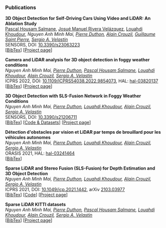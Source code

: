 ### Publications

**3D Object Detection for Self-Driving Cars Using Video and LiDAR: An Ablation Study**<br>
[Pascal Housam Salmane](https://scholar.google.fr/citations?hl=fr&user=yvLitLEAAAAJ&view_op=list_works&sortby=pubdate), [Josué Manuel Rivera Velázquez](), [Louahdi Khoudour](https://www.researchgate.net/profile/Louahdi-Khoudour), *Nguyen Anh Minh Mai, [Pierre Duthon](https://www.researchgate.net/profile/Pierre-Duthon), [Alain Crouzil](https://www.irit.fr/~Alain.Crouzil/), [Guillaume Saint Pierre](https://scholar.google.com/citations?user=ie1tJxsAAAAJ&hl=en&oi=ao), [Sergio A. Velastin](https://scholar.google.com/citations?user=FsE86kwAAAAJ&hl=en)*<br>
SENSORS, DOI: [10.3390/s23063223](https://doi.org/10.3390/s23063223)<br>
[[BibTex](../../docs/mai_sensors_2023.txt)] [[Project page]()]


**Camera and LiDAR analysis for 3D object detection in foggy weather conditions**<br>
*Nguyen Anh Minh Mai, [Pierre Duthon](https://www.researchgate.net/profile/Pierre-Duthon), [Pascal Housam Salmane](https://scholar.google.fr/citations?hl=fr&user=yvLitLEAAAAJ&view_op=list_works&sortby=pubdate), [Louahdi Khoudour](https://www.researchgate.net/profile/Louahdi-Khoudour), [Alain Crouzil](https://www.irit.fr/~Alain.Crouzil/), [Sergio A. Velastin](https://scholar.google.com/citations?user=FsE86kwAAAAJ&hl=en)*<br>
ICPRS 2022, DOI: [10.1109/ICPRS54038.2022.9854073](https://ieeexplore.ieee.org/document/9854073), HAL: [hal-03820137](https://hal.archives-ouvertes.fr/hal-03820137/)<br>
[[BibTex](../../docs/mai_cameralidar_2022.txt)] [[Project page](publications/camera_lidar_analysis.html)]

**3D Object Detection with SLS-Fusion Network in Foggy Weather Conditions**<br>
*Nguyen Anh Minh Mai, [Pierre Duthon](https://www.researchgate.net/profile/Pierre-Duthon), [Louahdi Khoudour](https://www.researchgate.net/profile/Louahdi-Khoudour), [Alain Crouzil](https://www.irit.fr/~Alain.Crouzil/), [Sergio A. Velastin](https://scholar.google.com/citations?user=FsE86kwAAAAJ&hl=en)*<br>
SENSORS, DOI: [10.3390/s21206711](https://doi.org/10.3390/s21206711)<br>
[[BibTex](../../docs/mai_sensors_2021.txt)] [[Code & Datasets](https://github.com/maiminh1996/multifogkitti)] [[Project page](publications/multifogkitti.html)]
<!-- [<a href='/multifogkitti' target="_blank">Project page</a>] -->

**Détection d'obstacles par vision et LiDAR par temps de brouillard pour les véhicules autonomes**<br>
*Nguyen Anh Minh Mai, [Pierre Duthon](https://www.researchgate.net/profile/Pierre-Duthon), [Louahdi Khoudour](https://www.researchgate.net/profile/Louahdi-Khoudour), [Alain Crouzil](https://www.irit.fr/~Alain.Crouzil/), [Sergio A. Velastin](https://scholar.google.com/citations?user=FsE86kwAAAAJ&hl=en)*<br>
ORASIS 2021, HAL: [hal-03241464](https://hal.archives-ouvertes.fr/hal-03241464/)<br>
[[BibTex](../../docs/mai_orasis_2021.txt)]

**Sparse LiDAR and Stereo Fusion (SLS-Fusion) for Depth Estimation and 3D Object Detection**<br>
*Nguyen Anh Minh Mai, [Pierre Duthon](https://www.researchgate.net/profile/Pierre-Duthon), [Louahdi Khoudour](https://www.researchgate.net/profile/Louahdi-Khoudour), [Alain Crouzil](https://www.irit.fr/~Alain.Crouzil/), [Sergio A. Velastin](https://scholar.google.com/citations?user=FsE86kwAAAAJ&hl=en)*<br>
ICPRS 2021, DOI: [10.1049/icp.2021.1442](https://ieeexplore.ieee.org/document/9569023), arXiv [2103.03977](https://arxiv.org/abs/2103.03977)<br>
[[BibTex](../../docs/mai_sls_2021.txt)] [[Code](https://github.com/maiminh1996/SLS-Fusion)] [[Project page](publications/sls-fusion.html)]

**Sparse LiDAR KITTI datasets**<br>
*Nguyen Anh Minh Mai, [Pierre Duthon](https://www.researchgate.net/profile/Pierre-Duthon), [Pascal Housam Salmane](https://scholar.google.fr/citations?hl=fr&user=yvLitLEAAAAJ&view_op=list_works&sortby=pubdate), [Louahdi Khoudour](https://www.researchgate.net/profile/Louahdi-Khoudour), [Alain Crouzil](https://www.irit.fr/~Alain.Crouzil/), [Sergio A. Velastin](https://scholar.google.com/citations?user=FsE86kwAAAAJ&hl=en)*<br>
[[BibTex](../../docs/mai_sparse.txt)] [[Project page](publications/sparse_lidar_kitti_datasets.html)]

<!-- <p><iframe style="margin-left: 2px; margin-top: -15px; margin-bottom:-5px;" frameborder="0" scrolling="0" width="100px" height="20px" src="https://ghbtns.com/github-btn.html?user=maiminh1996&repo=SLS-Fusion&type=star&count=true"></iframe></p> -->
